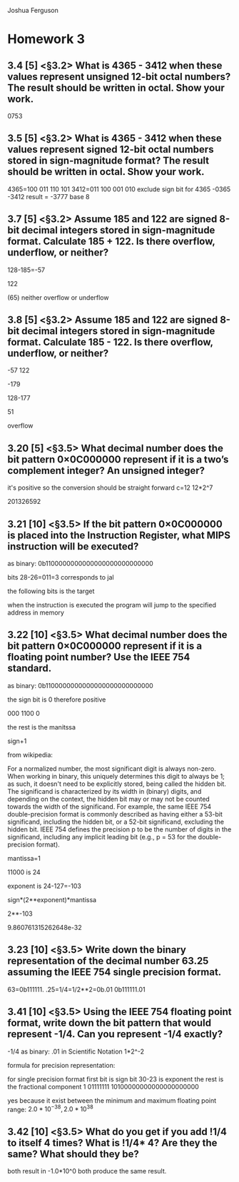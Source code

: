 Joshua Ferguson
# Homework 3

## 3.4 [5] <§3.2> What is 4365 - 3412 when these values represent unsigned 12-bit octal numbers? The result should be written in octal. Show your work.

0753

## 3.5 [5] <§3.2> What is 4365 - 3412 when these values represent signed 12-bit octal numbers stored in sign-magnitude format? The result should be written in octal. Show your work.

4365=100 011 110 101
3412=011 100 001 010
exclude sign bit for 4365
-0365
-3412
result = -3777 base 8

## 3.7 [5] <§3.2> Assume 185 and 122 are signed 8-bit decimal integers stored in sign-magnitude format. Calculate 185 + 122. Is there overflow, underflow, or neither?

128-185=-57

122

(65)
neither overflow or underflow

## 3.8 [5] <§3.2> Assume 185 and 122 are signed 8-bit decimal integers stored in sign-magnitude format. Calculate 185 - 122. Is there overflow, underflow, or neither?

-57
122

-179

128-177

51

overflow

## 3.20 [5] <§3.5> What decimal number does the bit pattern 0×0C000000 represent if it is a two’s complement integer? An unsigned integer?

it's positive so the conversion should be straight forward 
c=12 
12*2^7

201326592

## 3.21 [10] <§3.5> If the bit pattern 0×0C000000 is placed into the Instruction Register, what MIPS instruction will be executed?

as binary:
0b1100000000000000000000000000

bits 28-26=011=3
corresponds to jal

the following bits is the target

when the instruction is executed the program will jump to the specified address in memory


## 3.22 [10] <§3.5> What decimal number does the bit pattern 0×0C000000 represent if it is a floating point number? Use the IEEE 754 standard.

as binary:
0b1100000000000000000000000000

the sign bit is 0 therefore positive

000 1100 0 

the rest is the manitssa 

sign+1

from wikipedia:

For a normalized number, the most significant digit is always non-zero. When working in binary, this uniquely determines this digit to always be 1; as such, it doesn't need to be explicitly stored, being called the hidden bit. The significand is characterized by its width in (binary) digits, and depending on the context, the hidden bit may or may not be counted towards the width of the significand. For example, the same IEEE 754 double-precision format is commonly described as having either a 53-bit significand, including the hidden bit, or a 52-bit significand, excluding the hidden bit. IEEE 754 defines the precision p to be the number of digits in the significand, including any implicit leading bit (e.g., p = 53 for the double-precision format). 

mantissa=1

11000 is 24

exponent is 24-127=-103

sign*(2**exponent)*mantissa

2**-103

9.860761315262648e-32

## 3.23 [10] <§3.5> Write down the binary representation of the decimal number 63.25 assuming the IEEE 754 single precision format.

63=0b111111.
.25=1/4=1/2**2=0b.01
0b111111.01


## 3.41 [10] <§3.5> Using the IEEE 754 floating point format, write down the bit pattern that would represent -1/4. Can you represent -1/4 exactly?

-1/4 as binary:
.01
in Scientific Notation
1*2^-2

formula for precision representation:

for single precision format
first bit is sign
bit 30-23 is exponent
the rest is the fractional component
1 01111111 10100000000000000000000

yes because it exist between the minimum and maximum floating point range: $2.0*10^{-38}, 2.0*10^{38}$

## 3.42 [10] <§3.5> What do you get if you add !1/4 to itself 4 times? What is !1/4* 4? Are they the same? What should they be?

both result in -1.0*10^0
both produce the same result.